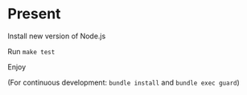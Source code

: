 Present
=======

Install new version of Node.js

Run `make test`

Enjoy

(For continuous development: `bundle install` and `bundle exec guard`)
